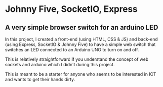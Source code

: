 # Johnny Five, SocketIO, Express
## A very simple browser switch for an arduino LED

In this project, 
I created a front-end (using HTML, CSS & JS) and back-end (using Express, SocketIO & Johnny Five) to have a simple web switch that switches an LED connected to an Arduino UNO to turn on and off. 

This is relatively straightforward if you understand the concept of web sockets and arduino which I didn't during this project.

This is meant to be a starter for anyone who seems to be interested in IOT and wants to get their hands dirty.
